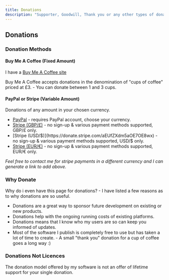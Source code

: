 ```yaml
---
title: Donations
description: "Supporter, Goodwill, Thank you or any other types of donation"
---
```


## Donations

### Donation Methods

#### Buy Me A Coffee (Fixed Amount)

I have a [Buy Me A Coffee site](https://www.buymeacoffee.com/blythmeister)

Buy Me A Coffee accepts donations in the denomination of "cups of coffee" priced at £3. - You can donate between 1 and 3 cups.

#### PayPal or Stripe (Variable Amount)

Donations of any amount in your chosen currency.
 
* [PayPal](https://www.paypal.me/BlythMeister) - requires PayPal account, choose your currency.
* [Stripe (GBP/£)](https://donate.stripe.com/4gw9Bzgyh0a03yo8ww) - no sign-up & various payment methods supported, GBP/£ only.
* [Stripe (USD/$)](https://donate.stripe.com/aEUfZXdm5aOE7OE8wx) - no sign-up & various payment methods supported, USD/$ only.
* [Stripe (EUR/€)](https://donate.stripe.com/4gwcNLgyh9KA1qg6oq) - no sign-up & various payment methods supported, EUR/€ only.

_Feel free to contact me for stripe payments in a different currency and I can generate a link to add above._

### Why Donate

Why do i even have this page for donations? - I have listed a few reasons as to why donations are so useful.

* Donations are a great way to sponsor future development on existing or new products.
* Donations help with the ongoing running costs of existing platforms.
* Donations means that I know who my users are so can keep you informed of updates.
* Most of the software I publish is completely free to use but has taken a lot of time to create. - A small "thank you" donation for a cup of coffee goes a long way :)

### Donations Not Licences

The donation model offered by my software is not an offer of lifetime support for your single donation.